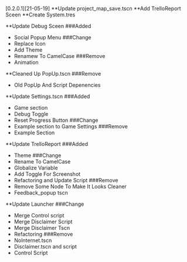 
[0.2.0.1][21-05-19]
**Update project_map_save.tscn
**Add TrelloReport Sceen
**Create System.tres

**Update Debug Sceen
###Added
- Social Popup Menu
###Change
- Replace Icon
- Add Theme
- Renamew To CamelCase
###Remove
- Animation

**Cleaned Up PopUp.tscn
###Remove
- Old PopUp And Script Depenencies
 
**Update Settings.tscn
###Added
- Game section
- Debug Toggle
- Reset Progress Button
###Change
- Example section to Game Settings
###Remove
- Example Section

**Update TrelloReport
###Added
- Theme
###Change
- Rename To CamelCase
- Globalize Variable
- Add Toggle For Screenshot
- Refactoring and Update Script
###Remove
- Remove Some Node To Make It Looks Cleaner
- Feedback_popup tscn

**Update Launcher
###Change
- Merge Control script
- Merge Disclaimer Script
- Merge Disclaimer Tscn
- Refactoring
###Remove
- NoInternet.tscn
- Disclaimer.tscn and script
- Control Script